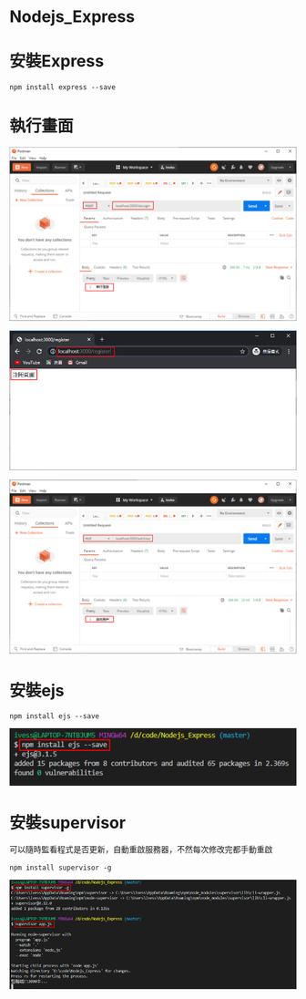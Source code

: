 # Nodejs_Express

# 安裝Express

```shell
npm install express --save
```

# 執行畫面

![image](./images/20200824160259.png)

![image](./images/20200824160406.png)

![image](./images/20200824161316.png)


# 安裝ejs

```shell
npm install ejs --save
```

![image](./images/20200825131753.png)

# 安裝supervisor

可以隨時監看程式是否更新，自動重啟服務器，不然每次修改完都手動重啟

```shell
npm install supervisor -g
```

![image](./images/20200825131645.png)